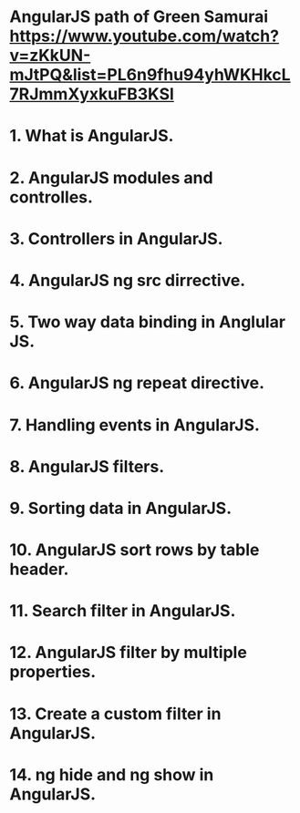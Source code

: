 # AngularJS path of Green Samurai https://www.youtube.com/watch?v=zKkUN-mJtPQ&list=PL6n9fhu94yhWKHkcL7RJmmXyxkuFB3KSl
#  1. What is AngularJS.
#  2. AngularJS modules and controlles. 
#  3. Controllers in AngularJS.
#  4. AngularJS ng src dirrective.
#  5. Two way data binding in Anglular JS.
#  6. AngularJS ng repeat directive.
#  7. Handling events in AngularJS.
#  8. AngularJS filters.
#  9. Sorting data in AngularJS.
#  10. AngularJS sort rows by table header.
#  11. Search filter in AngularJS.
#  12. AngularJS filter by multiple properties.
#  13. Create a custom filter in AngularJS.
#  14. ng hide and ng show in AngularJS.
